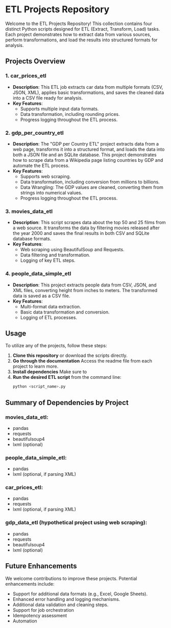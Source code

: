 # ETL Projects Repository

Welcome to the ETL Projects Repository! This collection contains four distinct Python scripts designed for ETL (Extract, Transform, Load) tasks. Each project demonstrates how to extract data from various sources, perform transformations, and load the results into structured formats for analysis.

## Projects Overview

### 1. **car_prices_etl**
- **Description**: This ETL job extracts car data from multiple formats (CSV, JSON, XML), applies basic transformations, and saves the cleaned data into a CSV file ready for analysis.
- **Key Features**:
  - Supports multiple input data formats.
  - Data transformation, including rounding prices.
  - Progress logging throughout the ETL process.

### 2. **gdp_per_country_etl**
- **Description**: The "GDP per Country ETL" project extracts data from a web page, transforms it into a structured format, and loads the data into both a JSON file and an SQLite database. This project demonstrates how to scrape data from a Wikipedia page listing countries by GDP and automate the ETL process.
- **Key Features**:
  - Supports web scraping.
  - Data transformation, including conversion from millions to billions.
  - Data Wrangling: The GDP values are cleaned, converting them from strings into numerical values. 
  - Progress logging throughout the ETL process.

### 3. **movies_data_etl**
- **Description**: This script scrapes data about the top 50 and 25 films from a web source. It transforms the data by filtering movies released after the year 2000 and saves the final results in both CSV and SQLite database formats.
- **Key Features**:
  - Web scraping using BeautifulSoup and Requests.
  - Data filtering and transformation.
  - Logging of key ETL steps.

### 4. **people_data_simple_etl**
- **Description**: This project extracts people data from CSV, JSON, and XML files, converting height from inches to meters. The transformed data is saved as a CSV file.
- **Key Features**:
  - Multi-format data extraction.
  - Basic data transformation and conversion.
  - Logging of ETL processes.

## Usage

To utilize any of the projects, follow these steps:

1. **Clone this repository** or download the scripts directly.
2. **Go through the documentation** Access the readme file from each project to learn more.
3. **Install dependencies** Make sure to 
4. **Run the desired ETL script** from the command line:
   ```bash
   python <script_name>.py

## Summary of Dependencies by Project
### movies_data_etl:

- pandas
- requests
- beautifulsoup4
- lxml (optional)

### people_data_simple_etl:

- pandas
- lxml (optional, if parsing XML)

### car_prices_etl:

- pandas
- requests
- lxml (optional, if parsing XML)

### gdp_data_etl (hypothetical project using web scraping):

- pandas
- requests
- beautifulsoup4
- lxml (optional)

## Future Enhancements
We welcome contributions to improve these projects. Potential enhancements include:

- Support for additional data formats (e.g., Excel, Google Sheets).
- Enhanced error handling and logging mechanisms.
- Additional data validation and cleaning steps.
- Support for job orchestration
- Idempotency assessment
- Automation